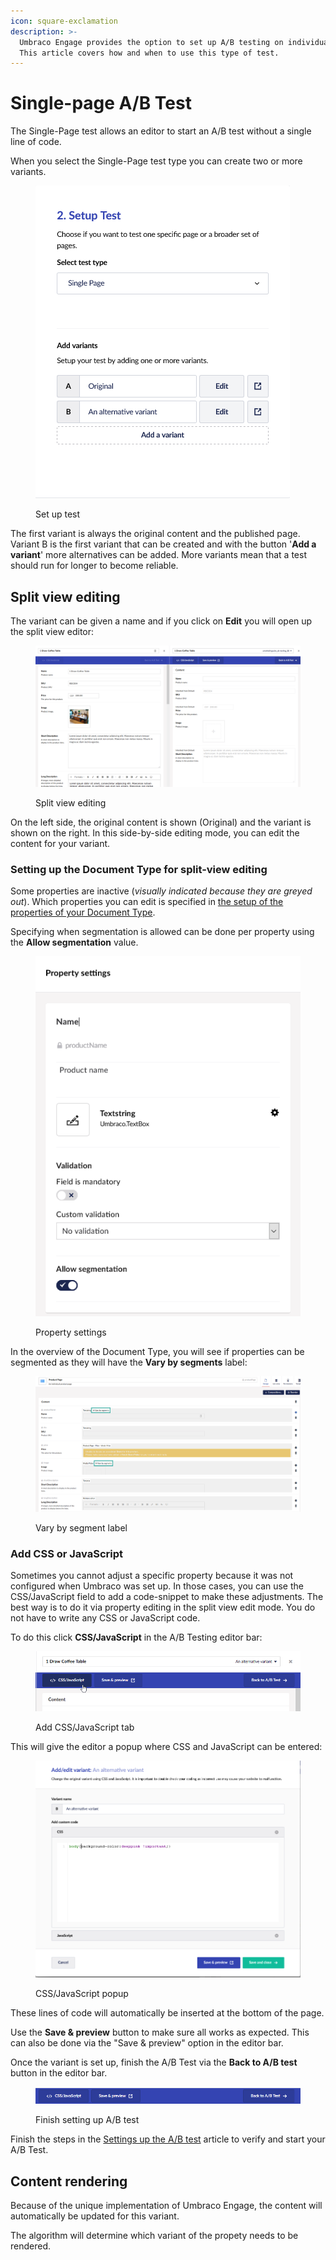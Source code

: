 ```yaml
---
icon: square-exclamation
description: >-
  Umbraco Engage provides the option to set up A/B testing on individual pages.
  This article covers how and when to use this type of test.
---
```


# Single-page A/B Test

The Single-Page test allows an editor to start an A/B test without a single line of code.

When you select the Single-Page test type you can create two or more variants.

<figure><img src="../../../.gitbook/assets/image (5).png" alt="Set up test"><figcaption><p>Set up test</p></figcaption></figure>

The first variant is always the original content and the published page. Variant B is the first variant that can be created and with the button '**Add a variant**' more alternatives can be added. More variants mean that a test should run for longer to become reliable.

## Split view editing

The variant can be given a name and if you click on **Edit** you will open up the split view editor:

<figure><img src="../../../.gitbook/assets/image (6).png" alt="Split view editing"><figcaption><p>Split view editing</p></figcaption></figure>

On the left side, the original content is shown (Original) and the variant is shown on the right. In this side-by-side editing mode, you can edit the content for your variant.

### Setting up the Document Type for split-view editing

Some properties are inactive (_visually indicated because they are greyed out_). Which properties you can edit is specified in [the setup of the properties of your Document Type](https://our.umbraco.com/documentation/Getting-Started/Data/Defining-content/).

Specifying when segmentation is allowed can be done per property using the **Allow segmentation** value.

<figure><img src="../../../.gitbook/assets/image (7).png" alt="Property settings"><figcaption><p>Property settings</p></figcaption></figure>

In the overview of the Document Type, you will see if properties can be segmented as they will have the **Vary by segments** label:

<figure><img src="../../../.gitbook/assets/image (8).png" alt="Vary by segment label"><figcaption><p>Vary by segment label</p></figcaption></figure>

### Add CSS or JavaScript

Sometimes you cannot adjust a specific property because it was not configured when Umbraco was set up. In those cases, you can use the CSS/JavaScript field to add a code-snippet to make these adjustments. The best way is to do it via property editing in the split view edit mode. You do not have to write any CSS or JavaScript code.

To do this click **CSS/JavaScript** in the A/B Testing editor bar:

<figure><img src="../../../.gitbook/assets/image (10).png" alt="Add CSS/JavaScript tab"><figcaption><p>Add CSS/JavaScript tab</p></figcaption></figure>

This will give the editor a popup where CSS and JavaScript can be entered:

<figure><img src="../../../.gitbook/assets/image (9).png" alt="CSS/JavaScript popup"><figcaption><p>CSS/JavaScript popup</p></figcaption></figure>

These lines of code will automatically be inserted at the bottom of the page.

Use the **Save & preview** button to make sure all works as expected. This can also be done via the "Save & preview" option in the editor bar.

Once the variant is set up, finish the A/B Test via the **Back to A/B test** button in the editor bar.

<figure><img src="../../../.gitbook/assets/image (11).png" alt="Finish setting up A/B test"><figcaption><p>Finish setting up A/B test</p></figcaption></figure>

Finish the steps in the [Settings up the A/B test](../setting-up-the-ab-test.md) article to verify and start your A/B Test.

## Content rendering

Because of the unique implementation of Umbraco Engage, the content will automatically be updated for this variant.&#x20;

The algorithm will determine which variant of the propety needs to be rendered.&#x20;

